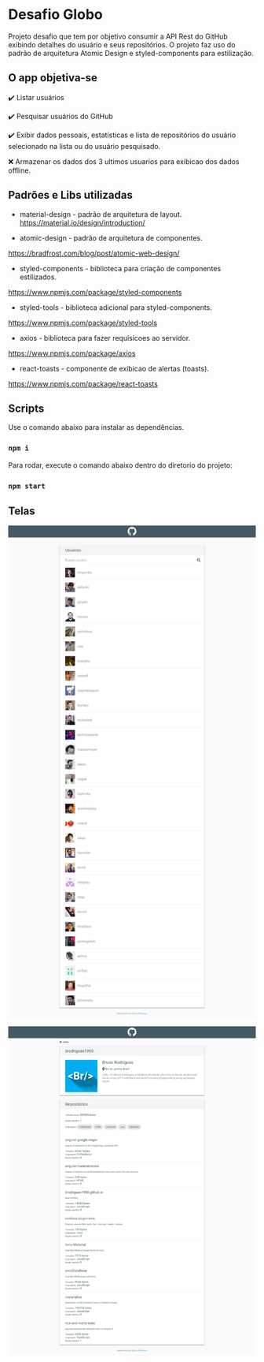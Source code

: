 # Desafio Globo
Projeto desafio que tem por objetivo consumir a API Rest do GitHub exibindo detalhes do usuário e seus repositórios.
O projeto faz uso do padrão de arquitetura Atomic Design e styled-components para estilização. 


## O app objetiva-se

✔️ Listar usuários

✔️ Pesquisar usuários do GitHub

✔️ Exibir dados pessoais, estatísticas e lista de repositórios do usuário selecionado na lista ou do usuário pesquisado.

❌ Armazenar os dados dos 3 ultimos usuarios para exibicao dos dados offline.

## Padrões e Libs utilizadas 

* material-design - padrão de arquitetura de layout.
https://material.io/design/introduction/

* atomic-design - padrão de arquitetura de componentes.

https://bradfrost.com/blog/post/atomic-web-design/


* styled-components - biblioteca para criação  de componentes estilizados.

https://www.npmjs.com/package/styled-components


* styled-tools - biblioteca adicional para styled-components.

https://www.npmjs.com/package/styled-tools


* axios - biblioteca para fazer requisicoes ao servidor.

https://www.npmjs.com/package/axios


* react-toasts - componente de exibicao de alertas (toasts).

https://www.npmjs.com/package/react-toasts


## Scripts 

 Use o comando abaixo para instalar as dependências.

### `npm i`

Para rodar, execute o comando abaixo dentro do diretorio do projeto:

### `npm start`


## Telas

![ScreenShot](https://github.com/brodrigues1990/desafio-globo/blob/master/art/users.png?raw=true)


![ScreenShot](https://github.com/brodrigues1990/desafio-globo/blob/master/art/user.png?raw=true)
